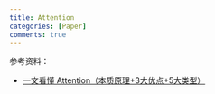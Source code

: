 ```yaml
---
title: Attention
categories: [Paper]
comments: true
---
```



参考资料：
+ [一文看懂 Attention（本质原理+3大优点+5大类型）](https://zhuanlan.zhihu.com/p/91839581)

##
